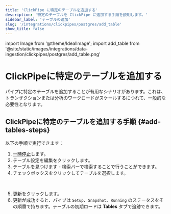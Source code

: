```yaml
---
title: 'ClickPipe に特定のテーブルを追加する'
description: '特定のテーブルを ClickPipe に追加する手順を説明します。'
sidebar_label: 'テーブルの追加'
slug: '/integrations/clickpipes/postgres/add_table'
show_title: false
---
```


import Image from '@theme/IdealImage';
import add_table from '@site/static/images/integrations/data-ingestion/clickpipes/postgres/add_table.png'


# ClickPipeに特定のテーブルを追加する

パイプに特定のテーブルを追加することが有用なシナリオがあります。これは、トランザクションまたは分析のワークロードがスケールするにつれて、一般的な必要性となります。

## ClickPipeに特定のテーブルを追加する手順 {#add-tables-steps}

以下の手順で実行できます：
1. [一時停止](./pause_and_resume.md)します。
2. テーブル設定を編集をクリックします。
3. テーブルを見つけます - 検索バーで検索することで行うことができます。
4. チェックボックスをクリックしてテーブルを選択します。
<br/>
<Image img={add_table} border size="md"/>

5. 更新をクリックします。
6. 更新が成功すると、パイプは `Setup`、`Snapshot`、`Running` のステータスをその順番で持ちます。テーブルの初期ロードは **Tables** タブで追跡できます。
